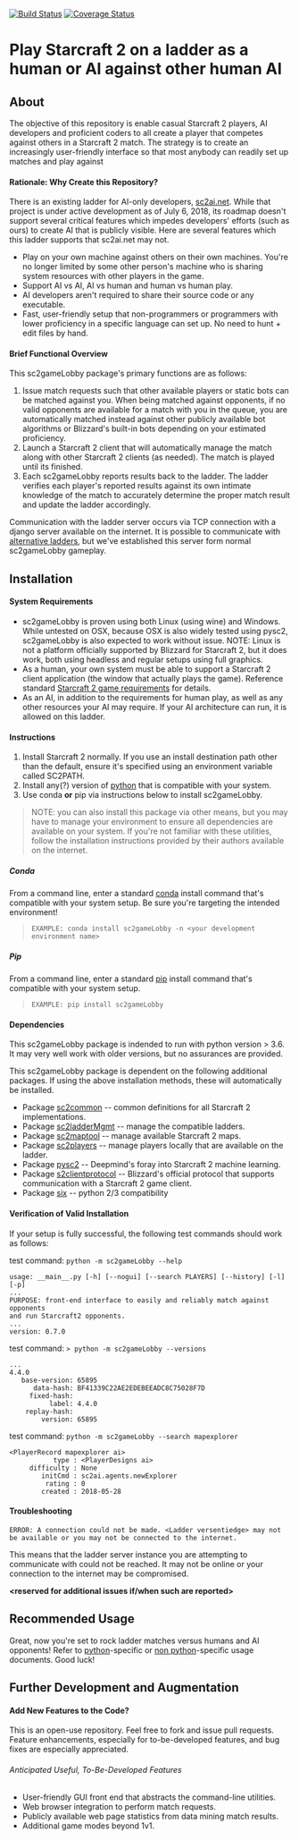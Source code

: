 [![Build Status](https://travis-ci.com/mikemhenry/sc2gameLobby.svg?branch=master)](https://travis-ci.com/mikemhenry/sc2gameLobby)
[![Coverage Status](https://coveralls.io/repos/github/mikemhenry/sc2gameLobby/badge.svg?branch=master)](https://coveralls.io/github/mikemhenry/sc2gameLobby?branch=master)

# Play Starcraft 2 on a ladder as a human or AI against other human AI

## About

The objective of this repository is enable casual Starcraft 2 players, AI developers and proficient coders to all create a player that competes against others in a Starcraft 2 match.  The strategy is to create an increasingly user-friendly interface so that most anybody can readily set up matches and play against

#### Rationale: Why Create this Repository?

There is an existing ladder for AI-only developers, [sc2ai.net](https://sc2ai.net/).  While that project is under active development as of July 6, 2018, its roadmap doesn't support several critical features which impedes developers' efforts (such as ours) to create AI that is publicly visible.  Here are several features which this ladder supports that sc2ai.net may not.

* Play on your own machine against others on their own machines.  You're no longer limited by some other person's machine who is sharing system resources with other players in the game.
* Support AI vs AI, AI vs human and human vs human play.
* AI developers aren't required to share their source code or any executable.
* Fast, user-friendly setup that non-programmers or programmers with lower proficiency in a specific language can set up.  No need to hunt + edit files by hand.

#### Brief Functional Overview

This sc2gameLobby package's primary functions are as follows:
1. Issue match requests such that other available players or static bots can be matched against you. When being matched against opponents, if no valid opponents are available for a match with you in the queue, you are automatically matched instead against other publicly available bot algorithms or Blizzard's built-in bots depending on your estimated proficiency.
2. Launch a Starcraft 2 client that will automatically manage the match along with other Starcraft 2 clients (as needed).  The match is played until its finished.
3. Each sc2gameLobby reports results back to the ladder. The ladder verifies each player's reported results against its own intimate knowledge of the match to accurately determine the proper match result and update the ladder accordingly.

Communication with the ladder server occurs via TCP connection with a django server available on the internet.  It is possible to communicate with [alternative ladders](https://github.com/ttinies/sc2ladderMgmt), but we've established this server form normal sc2gameLobby gameplay.

## Installation

#### System Requirements

* sc2gameLobby is proven using both Linux (using wine) and Windows.  While untested on OSX, because OSX is also widely tested using pysc2, sc2gameLobby is also expected to work without issue.  NOTE: Linux is not a platform officially supported by Blizzard for Starcraft 2, but it does work, both using headless and regular setups using full graphics.
* As a human, your own system must be able to support a Starcraft 2 client application (the window that actually plays the game).  Reference standard [Starcraft 2 game requirements](https://us.battle.net/support/en/article/27575) for details.
* As an AI, in addition to the requirements for human play,  as well as any other resources your AI may require.  If your AI architecture can run, it is allowed on this ladder.

#### Instructions

1. Install Starcraft 2 normally.  If you use an install destination path other than the default, ensure it's specified using an environment variable called SC2PATH.
2. Install any(?) version of [python](https://www.python.org/downloads/) that is compatible with your system.
3. Use conda **or** pip via instructions below to install sc2gameLobby.
> NOTE: you can also install this package via other means, but you may have to manage your environment to ensure all dependencies are available on your system.  If you're not familiar with these utilities, follow the installation instructions provided by their authors available on the internet.

##### Conda

From a command line, enter a standard [conda](https://conda.io/docs/user-guide/index.html) install command that's 
compatible with your system setup.  Be sure you're targeting the intended environment!

> `EXAMPLE: conda install sc2gameLobby -n <your development environment name>`

##### Pip

From a command line, enter a standard [pip](http://pip.pypa.io/en/stable/user_guide/) install command that's compatible 
with your system setup.

> `EXAMPLE: pip install sc2gameLobby`

#### Dependencies

This sc2gameLobby package is indended to run with python version > 3.6.  It may very well work with older versions, but 
no assurances are provided.

This sc2gameLobby package is dependent on the following additional packages.  If using the above installation methods, 
these will automatically be installed.

* Package [sc2common](https://github.com/ttinies/sc2common)       -- common definitions for all Starcraft 2 implementations.
* Package [sc2ladderMgmt](https://github.com/ttinies/sc2ladderMgmt) -- manage the compatible ladders.
* Package [sc2maptool](https://github.com/ttinies/sc2gameMapRepo) -- manage available Starcraft 2 maps.
* Package [sc2players](https://github.com/ttinies/sc2players) -- manage players locally that are available on the ladder.
* Package [pysc2](https://github.com/deepmind/pysc2) -- Deepmind's foray into Starcraft 2 machine learning.
* Package [s2clientprotocol](https://github.com/Blizzard/s2client-proto/tree/master/s2clientprotocol) -- Blizzard's official protocol that supports communication with a Starcraft 2 game client.
* Package [six](https://pypi.org/project/six/) -- python 2/3 compatibility

#### Verification of Valid Installation

If your setup is fully successful, the following test commands should work as follows:

test command: `python -m sc2gameLobby --help`

```
usage: __main__.py [-h] [--nogui] [--search PLAYERS] [--history] [-l] [-p]
...
PURPOSE: front-end interface to easily and reliably match against opponents
and run Starcraft2 opponents.
...
version: 0.7.0
```

test command: `> python -m sc2gameLobby --versions`

```
...
4.4.0
   base-version: 65895
      data-hash: BF41339C22AE2EDEBEEADC8C75028F7D
     fixed-hash:
          label: 4.4.0
    replay-hash:
        version: 65895
```

test command: `python -m sc2gameLobby --search mapexplorer`

```
<PlayerRecord mapexplorer ai>
           type : <PlayerDesigns ai>
     difficulty : None
        initCmd : sc2ai.agents.newExplorer
         rating : 0
        created : 2018-05-28
```

#### Troubleshooting

```
ERROR: A connection could not be made. <Ladder versentiedge> may not be available or you may not be connected to the internet.
```

This means that the ladder server instance you are attempting to communicate with could not be reached.  It may not be online or your connection to the internet may be compromised.

**<reserved for additional issues if/when such are reported>**

## Recommended Usage

Great, now you're set to rock ladder matches versus humans and AI opponents!  Refer to [python](https://github.com/ttinies/sc2gameLobby/blob/master/USAGE_PYTHON.md)-specific or [non python](https://github.com/ttinies/sc2gameLobby/blob/master/USAGE_NON_PYTHON.md)-specific usage documents.  Good luck!

## Further Development and Augmentation

#### Add New Features to the Code?

This is an open-use repository.  Feel free to fork and issue pull requests. Feature enhancements, especially for to-be-developed features, and bug fixes are especially appreciated.

###### Anticipated Useful, To-Be-Developed Features

* User-friendly GUI front end that abstracts the command-line utilities.
* Web browser integration to perform match requests.
* Publicly available web page statistics from data mining match results.
* Additional game modes beyond 1v1.
